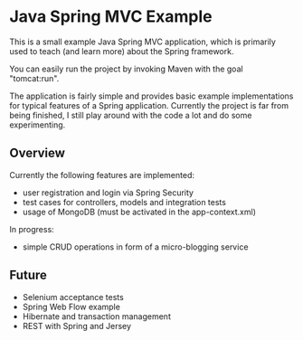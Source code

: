 Java Spring MVC Example
=======================

This is a small example Java Spring MVC application, which is primarily used
to teach (and learn more) about the Spring framework.

You can easily run the project by invoking Maven with the goal "tomcat:run".

The application is fairly simple and provides basic example implementations for
typical features of a Spring application. Currently the project is far from being
finished, I still play around with the code a lot and do some experimenting. 

Overview
--------

Currently the following features are implemented:
 * user registration and login via Spring Security
 * test cases for controllers, models and integration tests
 * usage of MongoDB (must be activated in the app-context.xml)
 
 In progress:
  * simple CRUD operations in form of a micro-blogging service
 
Future
-------
 * Selenium acceptance tests
 * Spring Web Flow example
 * Hibernate and transaction management
 * REST with Spring and Jersey
 